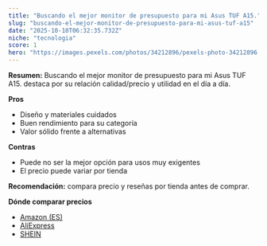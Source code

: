 ```yaml
---
title: "Buscando el mejor monitor de presupuesto para mi Asus TUF A15."
slug: "buscando-el-mejor-monitor-de-presupuesto-para-mi-asus-tuf-a15"
date: "2025-10-10T06:32:35.732Z"
niche: "tecnologia"
score: 1
hero: "https://images.pexels.com/photos/34212896/pexels-photo-34212896.jpeg?auto=compress&cs=tinysrgb&fit=crop&h=627&w=1200&auto=compress&cs=tinysrgb&w=1200&h=675&fit=crop"
---
```


**Resumen:** Buscando el mejor monitor de presupuesto para mi Asus TUF A15. destaca por su relación calidad/precio y utilidad en el día a día.

**Pros**
- Diseño y materiales cuidados
- Buen rendimiento para su categoría
- Valor sólido frente a alternativas

**Contras**
- Puede no ser la mejor opción para usos muy exigentes
- El precio puede variar por tienda

**Recomendación:** compara precio y reseñas por tienda antes de comprar.

**Dónde comparar precios**
- [Amazon (ES)](https://www.amazon.es/s?k=Buscando%20el%20mejor%20monitor%20de%20presupuesto%20para%20mi%20Asus%20TUF%20A15.&tag=teknovashop25-21)
- [AliExpress](https://www.aliexpress.com/wholesale?SearchText=Buscando%20el%20mejor%20monitor%20de%20presupuesto%20para%20mi%20Asus%20TUF%20A15.)
- [SHEIN](https://www.shein.com/pdsearch/Buscando%20el%20mejor%20monitor%20de%20presupuesto%20para%20mi%20Asus%20TUF%20A15.)
